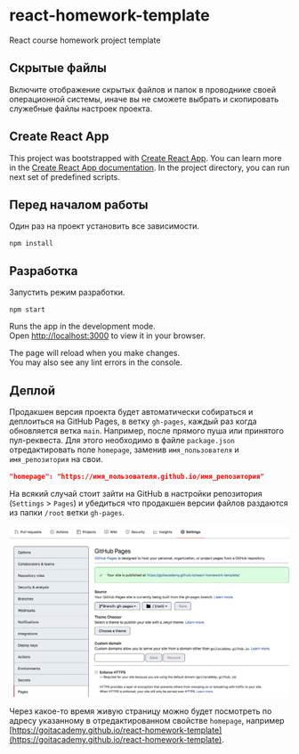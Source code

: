 # react-homework-template

React course homework project template

## Скрытые файлы

Включите отображение скрытых файлов и папок в проводнике своей операционной
системы, иначе вы не сможете выбрать и скопировать служебные файлы настроек
проекта.

## Create React App

This project was bootstrapped with
[Create React App](https://github.com/facebook/create-react-app). You can learn
more in the
[Create React App documentation](https://facebook.github.io/create-react-app/docs/getting-started).
In the project directory, you can run next set of predefined scripts.

## Перед началом работы

Один раз на проект установить все зависимости.

```shell
npm install
```

## Разработка

Запустить режим разработки.

```shell
npm start
```

Runs the app in the development mode.\
Open [http://localhost:3000](http://localhost:3000) to view it in your browser.

The page will reload when you make changes.\
You may also see any lint errors in the console.

## Деплой

Продакшен версия проекта будет автоматически собираться и деплоиться на GitHub
Pages, в ветку `gh-pages`, каждый раз когда обновляется ветка `main`. Например,
после прямого пуша или принятого пул-реквеста. Для этого необходимо в файле
`package.json` отредактировать поле `homepage`, заменив `имя_пользователя` и
`имя_репозитория` на свои.

```json
"homepage": "https://имя_пользователя.github.io/имя_репозитория"
```

На всякий случай стоит зайти на GitHub в настройки репозитория (`Settings` >
`Pages`) и убедиться что продакшен версии файлов раздаются из папки `/root`
ветки `gh-pages`.

![GitHub Pages settings](./gh-pages-settings.png)

Через какое-то время живую страницу можно будет посмотреть по адресу указанному
в отредактированном свойстве `homepage`, например
[https://goitacademy.github.io/react-homework-template](https://goitacademy.github.io/react-homework-template).
 <!-- "homepage": "https://da82.github.io/goit-react-hw-05-movies", -->
